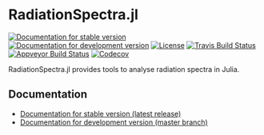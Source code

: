 # RadiationSpectra.jl

[![Documentation for stable version](https://img.shields.io/badge/docs-stable-blue.svg)](https://JuliaHEP.github.io/RadiationSpectra.jl/stable)
[![Documentation for development version](https://img.shields.io/badge/docs-dev-blue.svg)](https://JuliaHEP.github.io/RadiationSpectra.jl/dev)
[![License](http://img.shields.io/badge/license-MIT-brightgreen.svg?style=flat)](LICENSE.md)
[![Travis Build Status](https://travis-ci.com/JuliaHEP/RadiationSpectra.jl.svg?branch=master)](https://travis-ci.com/JuliaHEP/RadiationSpectra.jl)
[![Appveyor Build Status](https://ci.appveyor.com/api/projects/status/github/JuliaHEP/RadiationSpectra.jl?branch=master&svg=true)](https://ci.appveyor.com/project/JuliaHEP/RadiationSpectra-jl)
[![Codecov](https://codecov.io/gh/JuliaHEP/RadiationSpectra.jl/branch/master/graph/badge.svg)](https://codecov.io/gh/JuliaHEP/RadiationSpectra.jl)

RadiationSpectra.jl provides tools to analyse radiation spectra in Julia.


## Documentation

* [Documentation for stable version (latest release)](https://JuliaHEP.github.io/RadiationSpectra.jl/stable)
* [Documentation for development version (master branch)](https://JuliaHEP.github.io/RadiationSpectra.jl/dev)
